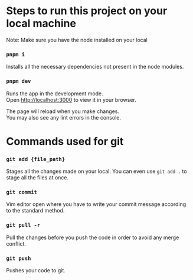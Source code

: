 # Steps to run this project on your local machine

Note: Make sure you have the node installed on your local

### `pnpm i`

Installs all the necessary dependencies not present in the node modules.

### `pnpm dev`

Runs the app in the development mode.\
Open [http://localhost:3000](http://localhost:3000) to view it in your browser.

The page will reload when you make changes.\
You may also see any lint errors in the console.

# Commands used for git

### `git add {file_path}`

Stages all the changes made on your local.
You can even use `git add .` to stage all the files at once.

### `git commit`

Vim editor open where you have to write your commit message according to the standard method.


### `git pull -r`

Pull the changes before you push the code in order to avoid any merge conflict.


### `git push`

Pushes your code to git.
